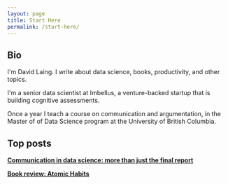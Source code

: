 ```yaml
---
layout: page
title: Start Here
permalink: /start-here/
---
```


## Bio

I'm David Laing. I write about data science, books, productivity, and other topics. 

I'm a senior data scientist at Imbellus, a venture-backed startup that is building cognitive assessments. 

Once a year I teach a course on communication and argumentation, in the Master of of Data Science program at the University of British Columbia.

## Top posts

[**Communication in data science: more than just the final report**](https://davidklaing.com/blog/2017/11/10/communication-in-data-science.html)

[**Book review: Atomic Habits**](https://davidklaing.com/blog/books/2019/01/14/atomic-habits.html)

